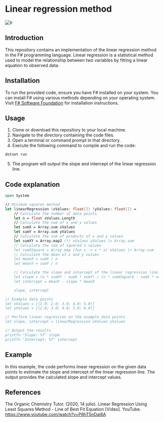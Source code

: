 # Linear regression method

![lr](https://upload.wikimedia.org/wikipedia/commons/thumb/b/b0/Linear_least_squares_example2.svg/220px-Linear_least_squares_example2.svg.png)

## Introduction
This repository contains an implementation of the linear regression method in the F# programming language. Linear regression is a statistical method used to model the relationship between two variables by fitting a linear equation to observed data.

## Installation
To run the provided code, ensure you have F# installed on your system. You can install F# using various methods depending on your operating system. Visit [F# Software Foundation](https://fsharp.org/use/) for installation instructions.

## Usage
1. Clone or download this repository to your local machine.
2. Navigate to the directory containing the code files.
3. Open a terminal or command prompt in that directory.
4. Execute the following command to compile and run the code:

```bash
dotnet run
```

5. The program will output the slope and intercept of the linear regression line.

## Code explanation

```fsharp
open System

// Minimum squares method
let linearRegression (xValues: float[]) (yValues: float[]) =
    // Calculate the number of data points
    let n = float xValues.Length
    // Calculate the sum of x and y values
    let sumX = Array.sum xValues
    let sumY = Array.sum yValues
    // Calculate the sum of products of x and y values
    let sumXY = Array.map2 (*) xValues yValues |> Array.sum
    // Calculate the sum of squared x values
    let sumXSquare = Array.map (fun x -> x * x) xValues |> Array.sum
    // Calculate the mean of x and y values
    let meanX = sumX / n
    let meanY = sumY / n

    // Calculate the slope and intercept of the linear regression line
    let slope = (n * sumXY - sumX * sumY) / (n * sumXSquare - sumX * sumX)
    let intercept = meanY - slope * meanX

    slope, intercept

// Example data points
let xValues = [|1.0; 2.0; 3.0; 4.0; 5.0|]
let yValues = [|2.0; 3.0; 4.0; 5.0; 6.0|]

// Perform linear regression on the example data points
let slope, intercept = linearRegression xValues yValues

// Output the results
printfn "Slope: %f" slope
printfn "Intercept: %f" intercept
```

## Example

In this example, the code performs linear regression on the given data points to estimate the slope and intercept of the linear regression line. The output provides the calculated slope and intercept values.

## References

The Organic Chemistry Tutor. (2020, 14 julio). Linear Regression Using Least Squares Method - Line of Best Fit Equation [Video]. YouTube. https://www.youtube.com/watch?v=P8hT5nDai6A